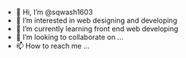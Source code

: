 - 👋 Hi, I’m @sqwash1603
- 👀 I’m interested in web designing and developing 
- 🌱 I’m currently learning front end web developing
- 💞️ I’m looking to collaborate on ...
- 📫 How to reach me ...

<!---
sqwash1603/sqwash1603 is a ✨ special ✨ repository because its `README.md` (this file) appears on your GitHub profile.
You can click the Preview link to take a look at your changes.
--->
